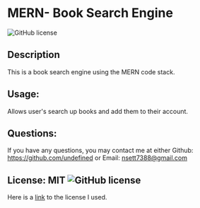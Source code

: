 # MERN- Book Search Engine
![GitHub license](https://img.shields.io/github/license/Naereen/StrapDown.js.svg)

## Description
This is a book search engine using the MERN code stack.

  ## Usage:
  Allows user's search up books and add them to their account.

  ## Questions:
  If you have any questions, you may contact me at either Github: https://github.com/undefined or Email: nsett7388@gmail.com

  ## License: MIT  ![GitHub license](https://img.shields.io/github/license/Naereen/StrapDown.js.svg)
  Here is a [link](https://choosealicense.com/licenses/mit/) to the license I used.
